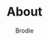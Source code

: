 ---
layout: post
title: About
author: Brodie
section: about
categories: [about, brodie]
audience: ''
keywords: ''
goals: ''
actions: ''
---